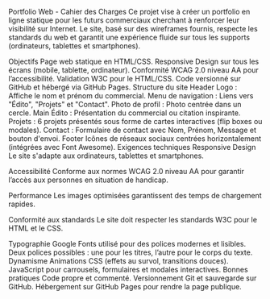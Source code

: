 Portfolio Web - Cahier des Charges
Ce projet vise à créer un portfolio en ligne statique pour les futurs commerciaux cherchant à renforcer leur visibilité sur Internet. Le site, basé sur des wireframes fournis, respecte les standards du web et garantit une expérience fluide sur tous les supports (ordinateurs, tablettes et smartphones).

Objectifs
Page web statique en HTML/CSS.
Responsive Design sur tous les écrans (mobile, tablette, ordinateur).
Conformité WCAG 2.0 niveau AA pour l’accessibilité.
Validation W3C pour le HTML/CSS.
Code versionné sur GitHub et hébergé via GitHub Pages.
Structure du site
Header
Logo : Affiche le nom et prénom du commercial.
Menu de navigation : Liens vers "Édito", "Projets" et "Contact".
Photo de profil : Photo centrée dans un cercle.
Main
Édito : Présentation du commercial ou citation inspirante.
Projets : 6 projets présentés sous forme de cartes interactives (flip boxes ou modales).
Contact : Formulaire de contact avec Nom, Prénom, Message et bouton d'envoi.
Footer
Icônes de réseaux sociaux centrées horizontalement (intégrées avec Font Awesome).
Exigences techniques
Responsive Design
Le site s'adapte aux ordinateurs, tablettes et smartphones.

Accessibilité
Conforme aux normes WCAG 2.0 niveau AA pour garantir l’accès aux personnes en situation de handicap.

Performance
Les images optimisées garantissent des temps de chargement rapides.

Conformité aux standards
Le site doit respecter les standards W3C pour le HTML et le CSS.

Typographie
Google Fonts utilisé pour des polices modernes et lisibles.
Deux polices possibles : une pour les titres, l’autre pour le corps du texte.
Dynamisme
Animations CSS (effets au survol, transitions douces).
JavaScript pour carrousels, formulaires et modales interactives.
Bonnes pratiques
Code propre et commenté.
Versionnement Git et sauvegarde sur GitHub.
Hébergement sur GitHub Pages pour rendre la page publique.
